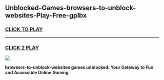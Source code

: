 
## Unblocked-Games-browsers-to-unblock-websites-Play-Free-gplbx
<h3>
<a href="https://premium76.site?title=browsers-to-unblock-websites&ref=21A">CLICK TO PLAY</a></h3>
<hr>

<h3>
<a href="https://premium76.site?title=browsers-to-unblock-websites&ref=21A">CLICK 2 PLAY</a>
  
</h3>

<a href="https://premium76.site?title=browsers-to-unblock-websites&ref=21A"><img src="https://clearcache.store/games.png"></a>


**browsers-to-unblock-websites games unblocked: Your Gateway to Fun and Accessible Online Gaming**
